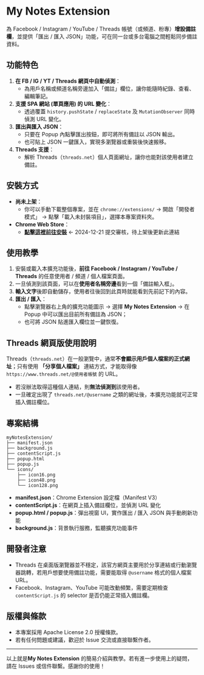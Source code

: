 # My Notes Extension

為 Facebook / Instagram / YouTube / Threads 帳號（或頻道、粉專）**增設備註欄**，並提供「匯出 / 匯入 JSON」功能，可在同一台或多台電腦之間輕鬆同步備註資料。

## 功能特色

1. **在 FB / IG / YT / Threads 網頁中自動偵測**：  
   - 為用戶名稱或頻道名稱旁邊加入「備註」欄位，讓你能隨時紀錄、查看、編輯筆記。  
2. **支援 SPA 網站 (單頁應用) 的 URL 變化**：  
   - 透過覆蓋 `history.pushState` / `replaceState` 及 `MutationObserver` 同時偵測 URL 變化。  
3. **匯出與匯入 JSON**：  
   - 只要在 Popup 內點擊匯出按鈕，即可將所有備註以 JSON 輸出。  
   - 也可貼上 JSON 一鍵匯入，實現多瀏覽器或重裝後快速搬移。  
4. **Threads 支援**：  
   - 解析 Threads（`threads.net`）個人頁面網址，讓你也能對該使用者建立備註。

## 安裝方式

- **尚未上架**：  
  - 你可以手動下載整個專案，並在 `chrome://extensions/` → 開啟「開發者模式」 → 點擊「載入未封裝項目」，選擇本專案資料夾。  
- **Chrome Web Store**：  
  - [**點擊這裡前往安裝**](https://chrome.google.com/webstore/detail/my-notes-extension/njnkpkkcpcfdjjgminnlkfmjegjpojoe)  ← 2024-12-21 提交審核，待上架後更新此連結 

## 使用教學

1. 安裝或載入本擴充功能後，**前往 Facebook / Instagram / YouTube / Threads** 的任意使用者 / 頻道 / 個人檔案頁面。  
2. 一旦偵測到該頁面，可以在**使用者名稱旁邊**看到一個「備註輸入框」。  
3. **輸入文字**後即自動儲存，使用者往後回到此頁時就能看到先前記下的內容。  
4. **匯出 / 匯入**：  
   - 點擊瀏覽器右上角的擴充功能圖示 → 選擇 **My Notes Extension** → 在 Popup 中可以匯出目前所有備註為 JSON；  
   - 也可將 JSON 貼進匯入欄位並一鍵恢復。

## Threads 網頁版使用說明

Threads（`threads.net`）在一般瀏覽中，通常**不會顯示用戶個人檔案的正式網址**；只有使用 **「分享個人檔案」** 連結方式，才能取得像 `https://www.threads.net/@使用者帳號` 的 URL。  
- 若沒辦法取得這種個人連結，則**無法偵測到**該使用者。  
- 一旦確定出現了 `threads.net/@username` 之類的網址後，本擴充功能就可正常插入備註欄位。

## 專案結構

```
myNotesExtension/
├── manifest.json
├── background.js
├── contentScript.js
├── popup.html
├── popup.js
└── icons/
    ├── icon16.png
    ├── icon48.png
    └── icon128.png
```

- **manifest.json**：Chrome Extension 設定檔（Manifest V3）  
- **contentScript.js**：在網頁上插入備註欄位，並偵測 URL 變化  
- **popup.html / popup.js**：彈出視窗 UI，實作匯出 / 匯入 JSON 與手動刷新功能  
- **background.js**：背景執行服務，監聽擴充功能事件  

## 開發者注意

- Threads 在桌面版瀏覽器並不穩定，該官方網頁主要用於分享連結或行動瀏覽器跳轉，若用戶想要使用備註功能，需要能取得 `@username` 格式的個人檔案 URL。  
- Facebook、Instagram、YouTube 可能改動頻繁，需要定期檢查 `contentScript.js` 的 selector 是否仍能正常插入備註欄。  

## 版權與條款

- 本專案採用 Apache License 2.0 授權條款。  
- 若有任何問題或建議，歡迎於 Issue 交流或直接聯繫作者。

---

以上就是**My Notes Extension** 的簡易介紹與教學。若有進一步使用上的疑問，請在 Issues 或信件聯繫。感謝你的使用！